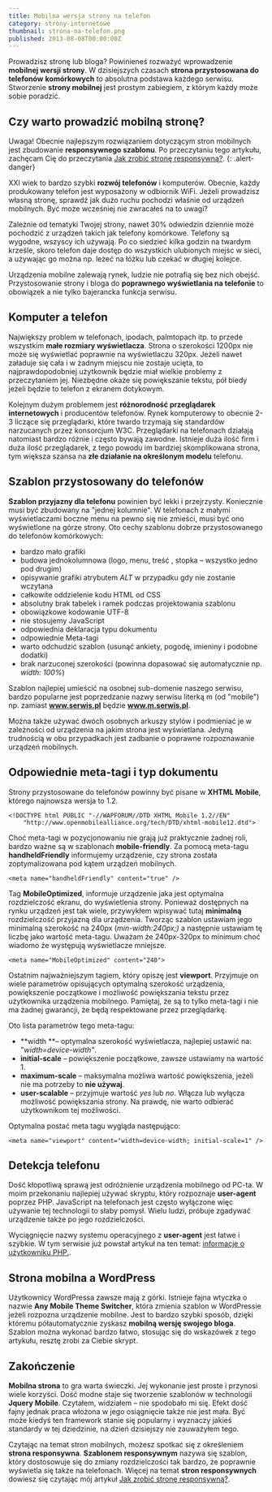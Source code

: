 ```yaml
---
title: Mobilna wersja strony na telefon
category: strony-internetowe
thumbnail: strona-na-telefon.png
published: 2013-08-08T00:00:00Z
---
```

Prowadzisz stronę lub bloga? Powinieneś rozważyć wprowadzenie **mobilnej wersji strony**. W dzisiejszych czasach **strona przystosowana do telefonów** **komórkowych** to absolutna podstawa każdego serwisu. Stworzenie **strony mobilnej** jest prostym zabiegiem, z którym każdy może sobie poradzić.

<!--more-->

## Czy warto prowadzić mobilną stronę?

Uwaga! Obecnie najlepszym rozwiązaniem dotyczącym stron mobilnych jest zbudowanie **responsywnego szablonu**. Po przeczytaniu tego artykułu, zachęcam Cię do przeczytania [Jak zrobić stronę responsywną?](/html-css/strona-responsywna/).
{: .alert-danger} 

XXI wiek to bardzo szybki **rozwój telefonów** i komputerów. Obecnie, każdy produkowany telefon jest wyposażony w odbiornik WiFi. Jeżeli prowadzisz własną stronę, sprawdź jak dużo ruchu pochodzi właśnie od urządzeń mobilnych. Być może wcześniej nie zwracałeś na to uwagi?

Zależnie od tematyki Twojej strony, nawet 30% odwiedzin dziennie może pochodzić z urządzeń takich jak telefony komórkowe. Telefony są wygodne, wszyscy ich używają. Po co siedzieć kilka godzin na twardym krześle, skoro telefon daje dostęp do wszystkich ulubionych miejsc w sieci, a używając go można np. leżeć na łóżku lub czekać w długiej kolejce.

Urządzenia mobilne zalewają rynek, ludzie nie potrafią się bez nich obejść. Przystosowanie strony i bloga do **poprawnego wyświetlania na telefonie** to obowiązek a nie tylko bajerancka funkcja serwisu.

## Komputer a telefon

Największy problem w telefonach, ipodach, palmtopach itp. to przede wszystkim **małe rozmiary wyświetlacza**. Strona o szerokości 1200px nie może się wyświetlać poprawnie na wyświetlaczu 320px. Jeżeli nawet załaduje się cała i w żadnym miejscu nie zostaje ucięta, to najprawdopodobniej użytkownik będzie miał wielkie problemy z przeczytaniem jej. Niezbędne okaże się powiększanie tekstu, pół biedy jeżeli będzie to telefon z ekranem dotykowym.

Kolejnym dużym problemem jest **różnorodność przeglądarek internetowych** i producentów telefonów. Rynek komputerowy to obecnie 2-3 liczące się przeglądarki, które twardo trzymają się standardów narzucanych przez konsorcjum W3C. Przeglądarki na telefonach działają natomiast bardzo różnie i często bywają zawodne. Istnieje duża ilość firm i duża ilość przeglądarek, z tego powodu im bardziej skomplikowana strona, tym większa szansa na **złe działanie na określonym modelu** telefonu.

## Szablon przystosowany do telefonów

**Szablon przyjazny dla telefonu** powinien być lekki i przejrzysty. Koniecznie musi być zbudowany na "jednej kolumnie". W telefonach z małymi wyświetlaczami boczne menu na pewno się nie zmieści, musi być ono wyświetlone na górze strony. Oto cechy szablonu dobrze przystosowanego do telefonów komórkowych:

- bardzo mało grafiki
- budowa jednokolumnowa (logo, menu, treść , stopka &#8211; wszystko jedno pod drugim)
- opisywanie grafiki atrybutem *ALT* w przypadku gdy nie zostanie wczytana
- całkowite oddzielenie kodu HTML od CSS
- absolutny brak tabelek i ramek podczas projektowania szablonu
- obowiązkowe kodowanie UTF-8
- nie stosujemy JavaScript
- odpowiednia deklaracja typu dokumentu
- odpowiednie Meta-tagi
- warto odchudzić szablon (usunąć ankiety, pogodę, imieniny i podobne dodatki)
- brak narzuconej szerokości (powinna dopasować się automatycznie np. *width: 100%*)

Szablon najlepiej umieścić na osobnej sub-domenie naszego serwisu, bardzo popularne jest poprzedzanie nazwy serwisu literką m (od "mobile") np. zamiast **www.serwis.pl** będzie **www.m.serwis.pl**.

Można także używać dwóch osobnych arkuszy stylów i podmieniać je w zależności od urządzenia na jakim strona jest wyświetlana. Jedyną trudnością w obu przypadkach jest zadbanie o poprawne rozpoznawanie urządzeń mobilnych.

## Odpowiednie meta-tagi i typ dokumentu

Strony przystosowane do telefonów powinny być pisane w **XHTML Mobile**, którego najnowsza wersja to 1.2.

	<!DOCTYPE html PUBLIC "-//WAPFORUM//DTD XHTML Mobile 1.2//EN"
	    "http://www.openmobilealliance.org/tech/DTD/xhtml-mobile12.dtd">

Choć meta-tagi w pozycjonowaniu nie grają już praktycznie żadnej roli, bardzo ważne są w szablonach **mobile-friendly**. Za pomocą meta-tagu **handheldFriendly** informujemy urządzenie, czy strona została zoptymalizowana pod kątem urządzeń mobilnych.

	<meta name="handheldFriendly" content="true" />

Tag **MobileOptimized**, informuje urządzenie jaka jest optymalna rozdzielczość ekranu, do wyświetlenia strony. Ponieważ dostępnych na rynku urządzeń jest tak wiele, przywykłem wpisywać tutaj **minimalną** rozdzielczość przyjazną dla urządzenia. Tworząc szablon ustawiam jego minimalną szerokość na 240px (*min-width:240px;)* a następnie ustawiam tę liczbę jako wartość meta-tagu. Uważam że 240px-320px to minimum choć wiadomo że występują wyświetlacze mniejsze.

	<meta name="MobileOptimized" content="240">

Ostatnim najważniejszym tagiem, który opiszę jest **viewport**. Przyjmuje on wiele parametrów opisujących optymalną szerokość urządzenia, powiększenie początkowe i możliwość powiększania tekstu przez użytkownika urządzenia mobilnego. Pamiętaj, że są to tylko meta-tagi i nie ma żadnej gwarancji, że będą respektowane przez przeglądarkę.

Oto lista parametrów tego meta-tagu:

- **width **&#8211; optymalna szerokość wyświetlacza, najlepiej ustawić na: "*width=device-width"*.
- **initial-scale** &#8211; powiększenie początkowe, zawsze ustawiamy na wartość 1.
- **maximum-scale** &#8211; maksymalna możliwa wartość powiększenia, jeżeli nie ma potrzeby to **nie używaj**.
- **user-scalable** &#8211; przyjmuje wartość *yes* lub *no*. Włącza lub wyłącza możliwość powiększania strony. Na prawdę, nie warto odbierać użytkownikom tej możliwości.

Optymalna postać meta tagu wygląda następująco: <code class="xml"></code>

	<meta name="viewport" content="width=device-width; initial-scale=1" />

## Detekcja telefonu

Dość kłopotliwą sprawą jest odróżnienie urządzenia mobilnego od PC-ta. W moim przekonaniu najlepiej używać skryptu, który rozpoznaje **user-agent** poprzez PHP. JavaScript na telefonach jest często wyłączone więc używanie tej technologii to słaby pomysł. Wielu ludzi, próbuje zgadywać urządzenie także po jego rozdzielczości.

Wyciągnięcie nazwy systemu operacyjnego z **user-agent** jest łatwe i szybkie. W tym serwisie już powstał artykuł na ten temat: [informacje o użytkowniku PHP.](/php/informacje-o-uzytkowniku-php/).

## Strona mobilna a WordPress

Użytkownicy WordPressa zawsze mają z górki. Istnieje fajna wtyczka o nazwie **Any Mobile Theme Switcher**, która zmienia szablon w WordPressie jeżeli rozpozna urządzenie mobilne. Jest to bardzo szybki sposób, dzięki któremu półautomatycznie zyskasz **mobilną wersję swojego bloga**. Szablon można wykonać bardzo łatwo, stosując się do wskazówek z tego artykułu, resztę zrobi za Ciebie skrypt.

## Zakończenie

**Mobilna strona** to gra warta świeczki. Jej wykonanie jest proste i przynosi wiele korzyści. Dość modne staje się tworzenie szablonów w technologii **Jquery Mobile**. Czytałem, widziałem &#8211; nie spodobało mi się. Efekt dość fajny jednak praca włożona w jego osiągnięcie także nie jest mała. Być może kiedyś ten framework stanie się popularny i wyznaczy jakieś standardy w tej dziedzinie, na dzień dzisiejszy nie zauważyłem tego.

Czytając na temat stron mobilnych, możesz spotkać się z określeniem **strona responsywna**. **Szablonem responsywnym** nazywa się szablon, który dostosowuje się do zmiany rozdzielczości tak bardzo, że poprawnie wyświetla się także na telefonach. Więcej na temat **stron responsywnych** dowiesz się czytając mój artykuł [Jak zrobić stronę responsywną?](/html-css/strona-responsywna/).
